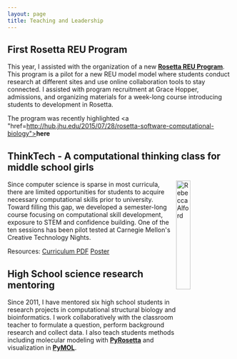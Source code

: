 ```yaml
---
layout: page
title: Teaching and Leadership
---
```


## First Rosetta REU Program

This year, I assisted with the organization of a new <a href="https://www.rosettacommons.org/about/intern"><b>Rosetta REU Program</b></a>. This program is a pilot for a new REU model model where students conduct research at different sites and use online collaboration tools to stay connected. I assisted with program recruitment at Grace Hopper, admissions, and organizing materials for a week-long course introducing students to development in Rosetta. 

The program was recently highlighted <a "href=http://hub.jhu.edu/2015/07/28/rosetta-software-computational-biology"><b>here</b></a>

## ThinkTech - A computational thinking class for middle school girls

<img src="{{ site.baseurl }}public/think_tech_logo.png"
style="float: right" alt="RebeccaAlford" width="25%"/>

Since computer science is sparse in most curricula, there are limited opportunities for students to acquire necessary computational skills prior to university. Toward filling this gap, we developed a semester-long course focusing on computational skill development, exposure to STEM and confidence building. One of the ten sessions has been pilot tested at Carnegie Mellon's Creative Technology Nights. 

Resources: <a href="{{ site.baseurl }}public/Alford_Kornilova_Huynh_ThinkTech.pdf">Curriculum PDF</a> <a href="{{ site.baseurl }}public/Alford_Kornilova_Huynh_Poster.pdf">Poster</a>

## High School science research mentoring

Since 2011, I have mentored six high school students in research projects in computational structural biology and bioinformatics. I work collaboratively with the classroom teacher to formulate a question, perform background research and collect data. I also teach students methods including molecular modeling with **[PyRosetta](http://www.pyrosetta.org/)** and visualization in **[PyMOL](https://www.pymol.org/)**.

